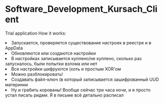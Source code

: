 # Software_Development_Kursach_Client
Trial application
How it works:
<li>Запускается, проверяется существование настроек в реестре и в AppData</li>
<li>Обновляются или создаются настройки</li>
<li>В настройках записывается куплено/не куплено, сколько раз запускалось, были попытки взлома или нет</li>
<li>Все настройки шифруются (хоть и простым XOR'ом</li>
<li>Можно разблокировать!</li>
<li>Создавать файл-ключ (в который записывается зашифрованный UUD материнки</li>
<li>Ну и грабить корованы! Вообще сейчас три часа ночи, и я просто устал писать ридми. Я в письме всё детально расписал</li>

